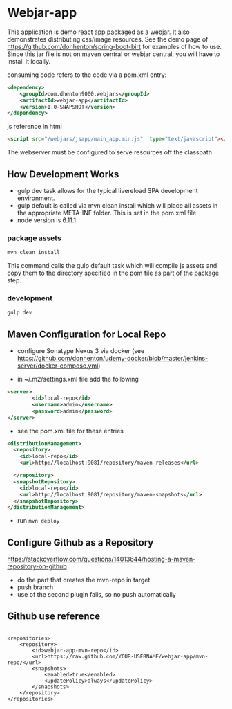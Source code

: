 # Webjar-app


This application is demo react app packaged as a webjar. It also demonstrates
distributing css/image resources. See the demo page of 
https://github.com/donhenton/spring-boot-birt for examples of how to use. Since this jar file is
not on maven central or webjar central, you will have to install it locally.

consuming code refers to the code via a pom.xml entry:

```xml
<dependency>
    <groupId>com.dhenton9000.webjars</groupId>
    <artifactId>webjar-app</artifactId>
    <version>1.0-SNAPSHOT</version>
</dependency>
```

js reference in html

```html
<script src="/webjars/jsapp/main_app.min.js"  type="text/javascript"></script>  
```

The webserver must be configured to serve resources off the classpath

## How Development Works

* gulp dev task allows for the typical livereload SPA development environment.
* gulp default is called via mvn clean install which will place all assets in the appropriate META-INF folder. This is set in the pom.xml file.
* node version is 6.11.1

### package assets

```bash
mvn clean install
```

This command calls the gulp default task which will compile js assets and copy them to the directory specified in the pom file as part of the package step.

### development

```bash
gulp dev
```


## Maven Configuration for Local Repo

* configure Sonatype Nexus 3 via docker (see <https://github.com/donhenton/udemy-docker/blob/master/jenkins-server/docker-compose.yml>)

* in ~/.m2/settings.xml file add the following

```xml
<server>
        <id>local-repo</id>
        <username>admin</username>
        <password>admin</password>
</server>
```

* see the pom.xml file for these entries

```xml
<distributionManagement>
  <repository>
    <id>local-repo</id>
    <url>http://localhost:9081/repository/maven-releases</url>

  </repository>
  <snapshotRepository>
    <id>local-repo</id>
    <url>http://localhost:9081/repository/maven-snapshots</url>
  </snapshotRepository>
</distributionManagement>
```

* run ```mvn deploy```


## Configure Github as a Repository

<https://stackoverflow.com/questions/14013644/hosting-a-maven-repository-on-github>
* do the part that creates the mvn-repo in target
* push branch
* use of the second plugin fails, so no push automatically

## Github use reference

```

<repositories>
    <repository>
        <id>webjar-app-mvn-repo</id>
        <url>https://raw.github.com/YOUR-USERNAME/webjar-app/mvn-repo/</url>
        <snapshots>
            <enabled>true</enabled>
            <updatePolicy>always</updatePolicy>
        </snapshots>
    </repository>
</repositories>


```

